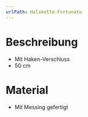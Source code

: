 ```yaml
---
urlPath: Halskette-Fortunato
---
```


# Beschreibung
- Mit Haken-Verschluss
- 50 cm

# Material
- Mit Messing gefertigt

